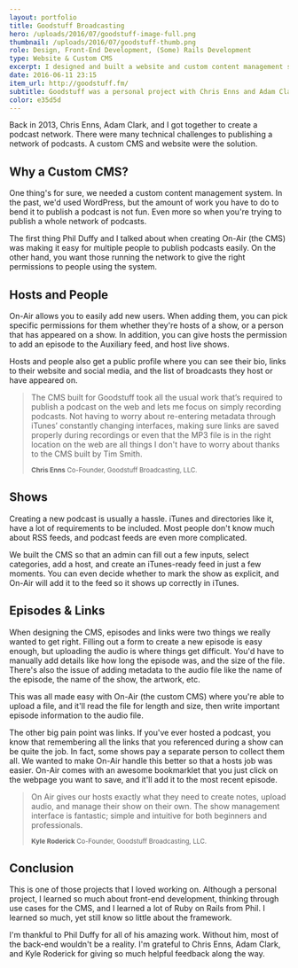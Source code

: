 ```yaml
---
layout: portfolio
title: Goodstuff Broadcasting
hero: /uploads/2016/07/goodstuff-image-full.png
thumbnail: /uploads/2016/07/goodstuff-thumb.png
role: Design, Front-End Development, (Some) Rails Development
type: Website & Custom CMS
excerpt: I designed and built a website and custom content management system for Goodstuff Broadcasting.
date: 2016-06-11 23:15
item_url: http://goodstuff.fm/
subtitle: Goodstuff was a personal project with Chris Enns and Adam Clark. I designed and built a website and custom content management system to publish podcasts.
color: e35d5d
---
```


Back in 2013, Chris Enns, Adam Clark, and I got together to create a podcast network. There were many technical challenges to publishing a network of podcasts. A custom CMS and website were the solution.

## Why a Custom CMS?

One thing's for sure, we needed a custom content management system. In the past, we'd used WordPress, but the amount of work you have to do to bend it to publish a podcast is not fun. Even more so when you're trying to publish a whole network of podcasts.

The first thing Phil Duffy and I talked about when creating On-Air (the CMS) was making it easy for multiple people to publish podcasts easily. On the other hand, you want those running the network to give the right permissions to people using the system.

## Hosts and People

On-Air allows you to easily add new users. When adding them, you can pick specific permissions for them whether they're hosts of a show, or a person that has appeared on a show. In addition, you can give hosts the permission to add an episode to the Auxiliary feed, and host live shows.

Hosts and people also get a public profile where you can see their bio, links to their website and social media, and the list of broadcasts they host or have appeared on.

<blockquote class="content__pullquote">
  <p>The CMS built for Goodstuff took all the usual work that’s required to publish a podcast on the web and lets me focus on simply recording podcasts. Not having to worry about re-entering metadata through iTunes’ constantly changing interfaces, making sure links are saved properly during recordings or even that the MP3 file is in the right location on the web are all things I don't have to worry about thanks to the CMS built by Tim Smith.</p>
  <small>
    <strong>Chris Enns</strong>
    Co-Founder, Goodstuff Broadcasting, LLC.
  </small>
</blockquote>

## Shows

Creating a new podcast is usually a hassle. iTunes and directories like it, have a lot of requirements to be included. Most people don't know much about RSS feeds, and podcast feeds are even more complicated.

We built the CMS so that an admin can fill out a few inputs, select categories, add a host, and create an iTunes-ready feed in just a few moments. You can even decide whether to mark the show as explicit, and On-Air will add it to the feed so it shows up correctly in iTunes.

## Episodes &amp; Links

When designing the CMS, episodes and links were two things we really wanted to get right. Filling out a form to create a new episode is easy enough, but uploading the audio is where things get difficult. You'd have to manually add details like how long the episode was, and the size of the file. There's also the issue of adding metadata to the audio file like the name of the episode, the name of the show, the artwork, etc.

This was all made easy with On-Air (the custom CMS) where you're able to upload a file, and it'll read the file for length and size, then write important episode information to the audio file.

The other big pain point was links. If you've ever hosted a podcast, you know that remembering all the links that you referenced during a show can be quite the job. In fact, some shows pay a separate person to collect them all. We wanted to make On-Air handle this better so that a hosts job was easier. On-Air comes with an awesome bookmarklet that you just click on the webpage you want to save, and it'll add it to the most recent episode.

<blockquote class="content__pullquote">
  <p>On Air gives our hosts exactly what they need to create notes, upload audio, and manage their show on their own. The show management interface is fantastic; simple and intuitive for both beginners and professionals.</p>
  <small>
    <strong>Kyle Roderick</strong>
    Co-Founder, Goodstuff Broadcasting, LLC.
  </small>
</blockquote>

## Conclusion

This is one of those projects that I loved working on. Although a personal project, I learned so much about front-end development, thinking through use cases for the CMS, and I learned a lot of Ruby on Rails from Phil. I learned so much, yet still know so little about the framework.

I'm thankful to Phil Duffy for all of his amazing work. Without him, most of the back-end wouldn't be a reality. I'm grateful to Chris Enns, Adam Clark, and Kyle Roderick for giving so much helpful feedback along the way.
